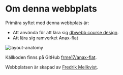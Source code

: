 Om denna webbplats
==============================================

Primära syftet med denna webbplats är:

* Att använda för att lära sig [dbwebb course design](http://dbwebb.se/design).
* Att lära sig ramverket Anax-flat

![layout-anatomy](img/layout-anatomy50.png)

Källkoden finns på GitHub [frme17/anax-flat](https://github.com/frme17/Anax-flat).

Webbplatsen är skapad av  [Fredrik Mellkvist](mailto:fredrik.mellkvist@gmail.com).

